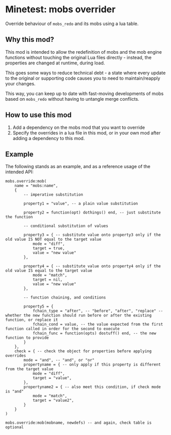# Minetest: mobs overrider

Override behaviour of `mobs_redo` and its mobs using a lua table.

## Why this mod?

This mod is intended to allow the redefinition of mobs and the mob engine functions without touching the original Lua files directly - instead, the properties are changed at runtime, during load.

This goes some ways to reduce technical debt - a state where every update to the original or supporting code causes you to need to maintain/reapply your changes.

This way, you can keep up to date with fast-moving developments of mobs based on `mobs_redo` without having to untangle merge conflicts.

## How to use this mod

1. Add a dependency on the mobs mod that you want to override
2. Specify the overrides in a lua file in this mod, or in your own mod after adding a dependency to this mod.

## Example

The following stands as an example, and as a reference usage of the intended API:

	mobs.override:mob(
		name = "mobs:name",
		{
			-- imperative substitution

			property1 = "value", -- a plain value substitution

			property2 = function(opt) dothings() end, -- just substitute the function

			-- conditional substitution of values

			property3 = { -- substitute value onto property3 only if the old value IS NOT equal to the target value
				mode = "diff",
				target = true,
				value = "new value"
			},

			property4 = { -- substitute value onto property4 only if the old value IS equal to the target value
				mode = "match",
				target = nil,
				value = "new value"
			},

			-- function chaining, and conditions

			property5 = {
				fchain_type = "after", -- "before", "after", "replace" -- whether the new function should run before or after the existing function, or replace it
				fchain_cond = value, -- the value expected from the first function called in order for the second to execute
				fchain_func = function(opts) dostuff() end, -- the new function to provide
			}
		},
		check = { -- check the object for properties before applying overrides
			mode = "and", -- "and", or "or"
			propertyname = { -- only apply if this property is different from the target value
				mode = "diff",
				target = "value",
			},
			propertyname2 = { -- also meet this condition, if check mode is "and"
				mode = "match",
				target = "value2",
			}
		}
	)

	mobs.override:mob(mobname, newdefs) -- and again, check table is optional
